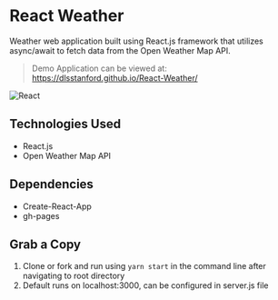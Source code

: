 # React Weather
Weather web application built using React.js framework that utilizes async/await to fetch data from the Open Weather Map API.
> Demo Application can be viewed at: https://dlsstanford.github.io/React-Weather/

![React](/memory-game/public/img/2.jpg)

## Technologies Used
- React.js
- Open Weather Map API

## Dependencies
- Create-React-App
- gh-pages

## Grab a Copy

1. Clone or fork and run using `yarn start` in the command line after navigating to root directory
2. Default runs on localhost:3000, can be configured in server.js file
